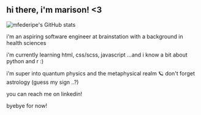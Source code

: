 ## hi there, i'm marison! <3

![mfederipe's GitHub stats](https://github-readme-stats.vercel.app/api?username=mfederipe&show_icons=true&theme=synthwave)

i'm an aspiring software engineer at brainstation with a background in health sciences

i'm currently learning html, css/scss, javascript ...and i know a bit about python and r :)

i'm super into quantum physics and the metaphysical realm 🪐 don't forget astrology (guess my sign ..?)

you can reach me on linkedin! 

byebye for now!


<!--
**mfederipe/mfederipe** is a ✨ _special_ ✨ repository because its `README.md` (this file) appears on your GitHub profile.

Here are some ideas to get you started:

- 🔭 I’m currently working on ...
- 🌱 I’m currently learning ...
- 👯 I’m looking to collaborate on ...
- 🤔 I’m looking for help with ...
- 💬 Ask me about ...
- 📫 How to reach me: ...
- 😄 Pronouns: ...
- ⚡ Fun fact: ...
-->
